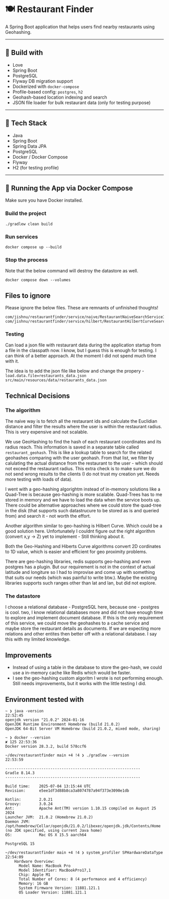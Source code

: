 # 🍽️ Restaurant Finder

A Spring Boot application that helps users find nearby restaurants using Geohashing.

---

## 🚀 Build with

- Love
- Spring Boot
- PostgreSQL
- Flyway DB migration support
- Dockerized with `docker-compose`
- Profile-based config: `postgres`, `h2`
- Geohash-based location indexing and search
- JSON file loader for bulk restaurant data (only for testing purpose)

---

## 🧱 Tech Stack

- Java
- Spring Boot
- Spring Data JPA
- PostgreSQL
- Docker / Docker Compose
- Flyway
- H2 (for testing profile)

---

## 🐳 Running the App via Docker Compose
Make sure you have Docker installed.

### Build the project
```
./gradlew clean build
```

### Run services
```
docker compose up --build
```

### Stop the process
Note that the below command will destroy the datastore as well.
```
docker compose down --volumes
```

## Files to ignore
Please ignore the below files. These are remnants of unfinished thoughts!

```
com/jishnu/restaurantfinder/service/naive/RestaurantNaiveSearchServiceImpl.java
com/jishnu/restaurantfinder/service/hilbert/RestaurantHilbertCurveSearchServiceImpl.java
```

### Testing
Can load a json file with restaurant data during the application startup from a file in the classpath now. I know, but I guess this is enough for testing. I can think of a better approach. At the moment I did not spend much time with it.

The idea is to add the json file like below and change the propery - `load.data.file=restaurants_data.json`
`src/main/resources/data/restaurants_data.json`

## Technical Decisions

### The algorithm
The naive way is to fetch all the restaurant ids and calculate the Euclidian distance and filter the results where the user is within the restaurant radius. This is very expensive and not scalable.

We use GeoHashing to find the hash of each restaurant coordinates and its radius reach. This information is saved in a separate table called `restaurant_geohash`. 
This is like a lookup table to search for the related geohashes comparing with the user geohash. From that list, we filter by calulating the actual distance from the restaurant to the user - which should not exceed the restaurant radius. 
This extra check is to make sure we do not send wrong results to the clients (I do not trust my creation yet. Needs more testing with loads of data). 

I went with a geo-hashing algorightm instead of in-memory solutions like  a Quad-Tree is because geo-hashing is more scalable. Quad-Trees has to me stored in memory and we have to load the data when the service boots up. 
There could be alternative approaches where we could store the quad-tree in the disk (that supports such datastrucure to be stored as is and queried from) and search it - not worth the effort.

Another algorithm similar to geo-hashing is Hilbert Curve. Which could be a good solution here. Unfortunately I couldnt figure out the right algorithm (convert x,y -> Z) yet to implement - Still thinking about it.

Both the Geo-Hashing and Hiberts Curve algorithms convert 2D cordinates to 1D value, which is easier and efficient for geo proximity problems. 

There are geo-hashing libraries, redis supports geo-hashing and even postgres has a plugin. But our requirement is not in the context of actual latitude and longiture so I had to improvise and come up with something that suits our needs (which was painful to write btw.).
Maybe the existing libraries supports such ranges other than lat and lan, but did not explore.

### The datastore
I choose a relational database - PostgreSQL here, because one - postgres is cool. two, I know relational databases more and did not have enough time to explore and implement document database. 
If this is the only requirement of this service, we could move the geohashes to a cache service and maybe store the restaurant details as documents. If we are expecting more relations and other entites then better off with a relational database. I say this with my limited knowledge.

## Improvements
- Instead of using a table in the database to store the geo-hash, we could use a in-memory cache like Redis which would be faster.
- I see the geo-hashing custom algoritm I wrote is not performing enough. Still needs improvements, but it works with the little testing I did. 

## Environment tested with
```
~ ❯ java -version                                                                                                                                                                                                                                                                                                   22:52:45
openjdk version "21.0.2" 2024-01-16
OpenJDK Runtime Environment Homebrew (build 21.0.2)
OpenJDK 64-Bit Server VM Homebrew (build 21.0.2, mixed mode, sharing)
```

```
~ ❯ docker --version                                                                                                                                                                                                                                                                                          ✘ 125 22:53:36
Docker version 28.3.2, build 578ccf6
```

```
~/dev/restaurantfinder main +4 !4 ❯ ./gradlew --version                                                                                                                                                                                                                                                             22:53:59

------------------------------------------------------------
Gradle 8.14.3
------------------------------------------------------------

Build time:    2025-07-04 13:15:44 UTC
Revision:      e5ee1df3d88b8ca3a8074787a94f373e3090e1db

Kotlin:        2.0.21
Groovy:        3.0.24
Ant:           Apache Ant(TM) version 1.10.15 compiled on August 25 2024
Launcher JVM:  21.0.2 (Homebrew 21.0.2)
Daemon JVM:    /opt/homebrew/Cellar/openjdk/21.0.2/libexec/openjdk.jdk/Contents/Home (no JDK specified, using current Java home)
OS:            Mac OS X 15.5 aarch64
```

`PostgreSQL 15`

```
~/dev/restaurantfinder main +4 !4 ❯ system_profiler SPHardwareDataType                                                                                                                                                                                                                                              22:54:09
    Hardware Overview:
      Model Name: MacBook Pro
      Model Identifier: MacBookPro17,1
      Chip: Apple M1
      Total Number of Cores: 8 (4 performance and 4 efficiency)
      Memory: 16 GB
      System Firmware Version: 11881.121.1
      OS Loader Version: 11881.121.1
```

